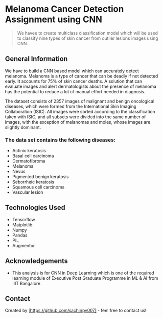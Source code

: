 # Melanoma Cancer Detection Assignment using CNN
> We havee to create multiclass classification model which will be used to classify nine types of skin cancer from outlier lesions images using CNN.


## General Information
We have to build a CNN based model which can accurately detect melanoma. Melanoma is a type of cancer that can be deadly if not detected early. It accounts for 75% of skin cancer deaths. A solution that can evaluate images and alert dermatologists about the presence of melanoma has the potential to reduce a lot of manual effort needed in diagnosis.

The dataset consists of 2357 images of malignant and benign oncological diseases, which were formed from the International Skin Imaging Collaboration (ISIC). All images were sorted according to the classification taken with ISIC, and all subsets were divided into the same number of images, with the exception of melanomas and moles, whose images are slightly dominant.


### The data set contains the following diseases:

- Actinic keratosis
- Basal cell carcinoma
- Dermatofibroma
- Melanoma
- Nevus
- Pigmented benign keratosis
- Seborrheic keratosis
- Squamous cell carcinoma
- Vascular lesion


## Technologies Used
- Tensorflow
- Matplotlib
- Numpy
- Pandas
- PIL
- Augmentor


## Acknowledgements
- This analysis is for CNN in Deep Learning which is one of the required learning module of Executive Post Graduate Programme in ML & AI from IIIT Bangalore.


## Contact
Created by [https://github.com/sachinpy007] - feel free to contact us!
